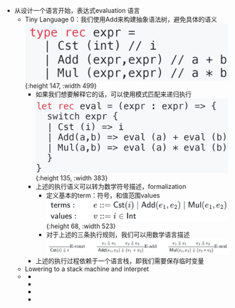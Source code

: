- 从设计一个语言开始，表达式evaluation 语言
	- Tiny Language 0：我们使用Add来构建抽象语法树，避免具体的语义
	  ![image.png](../assets/image_1668603424226_0.png){:height 147, :width 499}
		- 如果我们想要解释它的话，可以使用模式匹配来递归执行
		  ![image.png](../assets/image_1668603512443_0.png){:height 135, :width 383}
		- 上述的执行语义可以转为数学符号描述，formalization
			- 定义基本的term：符号，和值范围values
			  ![image.png](../assets/image_1668603567971_0.png){:height 68, :width 523}
			- 对于上述的三条执行规则，我们可以用数学语言描述
			  ![image.png](../assets/image_1668603598358_0.png)
		- 上述的执行过程依赖于一个语言栈，即我们需要保存临时变量
	- Lowering to a stack machine and interpret
	-
		-
		-
		-
		-